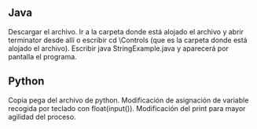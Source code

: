 ## Java

Descargar el archivo.
Ir a la carpeta donde está alojado el archivo y abrir terminator desde allí o escribir cd \Controls (que es la carpeta donde está alojado el archivo).
Escribir java StringExample.java y aparecerá por pantalla el programa.

## Python
Copia pega del archivo de python.
Modificación de asignación de variable recogida por teclado con float(input()).
Modificación del print para mayor agilidad del proceso.
